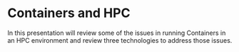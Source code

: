 # Containers and HPC

In this presentation will review some of the issues in running Containers in an HPC environment and review three technologies to address those issues.
